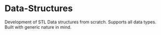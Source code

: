 # Data-Structures
Development of STL Data structures from scratch. Supports all data types. Built with generic nature in mind.
